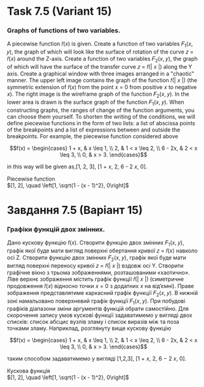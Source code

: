 # Task 7.5 (Variant 15)
### Graphs of functions of two variables.
A piecewise function 𝑓(𝑥) is given. Create a function of two variables
𝐹<sub>1</sub>(𝑥, 𝑦), the graph of which will look like the surface of
rotation of the curve 𝑧 = 𝑓(𝑥) around the Z-axis. Create a function of
two variables 𝐹<sub>2</sub>(𝑥, 𝑦), the graph of which will have the
surface of the transfer curve 𝑧 = 𝑓(| 𝑥 |) along the Y axis. Create 
a graphical window with three images arranged in a "chaotic" manner.
The upper left image contains the graph of the function 𝑓(| 𝑥 |) 
(the symmetric extension of 𝑓(𝑥) from the point 𝑥 = 0 from positive 𝑥
to negative 𝑥). The right image is the wireframe graph of the 
function 𝐹<sub>2</sub>(𝑥, 𝑦). In the lower area is drawn is the surface graph
of the function 𝐹<sub>1</sub>(𝑥, 𝑦). When constructing graphs, the ranges of change of the function arguments, you can choose them yourself.
To shorten the writing of the conditions, we will define piecewise functions in the form of two lists: a list of abscissa points of the breakpoints and a list of expressions between and outside the breakpoints.
For example, the piecewise function considered above

$$f(x) = \begin{cases}
    1 + x, & x \leq 1, \\
    2, & 1 < x \leq 2, \\
    6 - 2x, & 2 < x \leq 3, \\
    0, & x > 3.
\end{cases}$$

in this way will be given as,[1, 2, 3], [1 + 𝑥, 2, 6 - 2 𝑥, 0].

Piecewise function\
$[1, 2], \quad \left[1, \sqrt{1 - (x - 1)^2}, 0\right]$

# Завдання 7.5 (Варіант 15) 
### Графіки функцій двох змінних.
Дано кускову функцію 𝑓(𝑥). Створити функцію двох змінних
𝐹<sub>1</sub>(𝑥, 𝑦), графік якої буде мати вигляд поверхні обертання кривої 𝑧 = 𝑓(𝑥)
навколо осі Z. Створити функцію двох змінних 𝐹<sub>2</sub>(𝑥, 𝑦), графік якої буде мати
вигляд поверхні переносу кривої 𝑧 = 𝑓(| 𝑥 |) вздовж осі Y. Створити графічне
вікно з трьома зображеннями, розташованими «хаотично». Ліве верхнє
зображення містить графік функції 𝑓(| 𝑥 |) (симетричне продовження 𝑓(𝑥)
відносно точки 𝑥 = 0 з додатних 𝑥 на від’ємні). Праве зображення
представлятиме каркасний графік функції 𝐹<sub>2</sub>(𝑥, 𝑦). В нижній зоні намальовано
поверхневий графік функції 𝐹<sub>1</sub>(𝑥, 𝑦). При побудові графіків діапазони зміни
аргументів функцій обрати самостійно.
Для скорочення запису умов кускові функції задаватимемо у вигляді двох
списків: список абсцис вузлів зламу і список виразів між та поза точками зламу.
Наприклад, розглянуту вище кускову функцію

$$f(x) = \begin{cases}
    1 + x, & x \leq 1, \\
    2, & 1 < x \leq 2, \\
    6 - 2x, & 2 < x \leq 3, \\
    0, & x > 3.
\end{cases}$$

таким способом задаватимемо у вигляді [1,2,3], [1 + 𝑥, 2, 6 − 2 𝑥, 0].

Кускова функція\
$[1, 2], \quad \left[1, \sqrt{1 - (x - 1)^2}, 0\right]$
